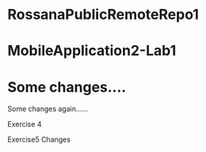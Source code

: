 # RossanaPublicRemoteRepo1

# MobileApplication2-Lab1

# Some changes....

Some changes again......

Exercise 4

Exercise5 Changes
